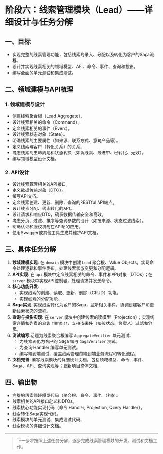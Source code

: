 # 阶段六：线索管理模块（Lead）——详细设计与任务分解

## 一、目标
- 实现完整的线索管理功能，包括线索的录入、分配以及转化为客户的Saga流程。
- 设计并实现线索相关的领域模型、API、命令、事件、查询和投影。
- 编写全面的单元测试和集成测试。

## 二、领域建模与API梳理

### 1. 领域建模与设计
- 创建线索聚合根（Lead Aggregate）。
- 设计线索相关的命令（Command）。
- 定义线索相关的事件（Event）。
- 设计线索状态对象（State）。
- 明确线索的主要属性（如来源、联系方式、意向产品等）。
- 定义线索与客户（转化关系）的关系。
- 考虑线索的生命周期和状态转换（如新线索、跟进中、已转化、无效）。
- 编写领域模型设计文档。

### 2. API设计
- 设计线索管理相关的API接口。
- 定义数据传输对象（DTO）。
- 编写API文档。
- 定义线索创建、更新、删除、查询的RESTful API端点。
- 设计线索分配、线索转化的API。
- 设计请求和响应DTO，确保数据传输安全和高效。
- 考虑分页、过滤、排序等查询参数的设计（如按来源、状态过滤线索）。
- 明确认证和授权机制在API层的应用。
- 使用Swagger或其他工具生成并维护API文档。

## 三、具体任务分解

1. **领域建模实现**: 在 `domain` 模块中创建 `Lead` 聚合根、Value Objects，实现命令处理逻辑和事件发布。处理线索状态变更和分配逻辑。
2. **API实现**: 在 `api` 模块中定义线索相关的命令、事件和API对象（DTOs）；在 `server` 模块中实现API控制器，处理请求并发送命令。
3. **核心功能开发**:
    - 实现线索的创建、读取、更新、删除（CRUD）功能。
    - 实现线索的分配功能。
4. **Saga实现**: 实现线索转化为客户的Saga，监听相关事件，协调创建客户和更新线索状态的流程。
5. **查询与投影实现**: 在 `server` 模块中创建线索的读模型（Projection）；实现线索详情和列表的查询 Handler，支持按条件（如按状态、负责人）过滤和分页。
6. **测试编写**:话题为线索聚合根编写 `AggregateVerifier` 单元测试。
    - 为线索转化为客户的 Saga 编写 `SagaVerifier` 测试。
    - 为查询 Handler 编写单元测试。
    - 编写端到端测试，覆盖线索管理的端到端业务流程和转化流程。
7. **文档完善**: 编写线索模块的详细设计文档，包括领域模型、命令、事件、Saga、API、查询实现等；更新项目整体文档。

## 四、输出物
- 完整的线索领域模型代码（聚合根、命令、事件、状态）。
- 线索相关的API接口定义和DTOs。
- 线索核心功能实现代码（命令 Handler, Projection, Query Handler）。
- 线索转化Saga实现代码。
- 线索模块的单元测试、集成测试代码。
- 线索模块的详细设计文档。

---

> 下一步将按照上述任务分解，逐步完成线索管理模块的开发、测试和文档工作。 